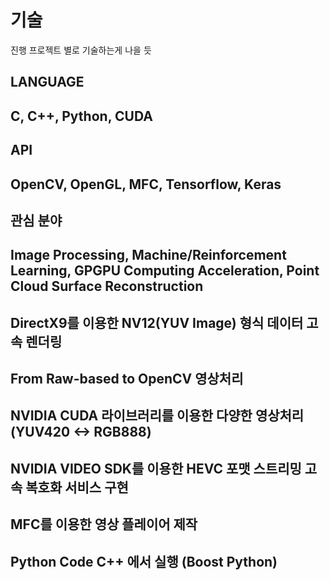 # 기술
진행 프로젝트 별로 기술하는게 나을 듯

## LANGUAGE
## C, C++, Python, CUDA

## API
## OpenCV, OpenGL, MFC, Tensorflow, Keras

## 관심 분야
## Image Processing, Machine/Reinforcement Learning, GPGPU Computing Acceleration, Point Cloud Surface Reconstruction

## DirectX9를 이용한 NV12(YUV Image) 형식 데이터 고속 렌더링
## From Raw-based to OpenCV 영상처리
## NVIDIA CUDA 라이브러리를 이용한 다양한 영상처리 (YUV420 <-> RGB888)
## NVIDIA VIDEO SDK를 이용한 HEVC 포맷 스트리밍 고속 복호화 서비스 구현
## MFC를 이용한 영상 플레이어 제작
## Python Code C++ 에서 실행 (Boost Python)

